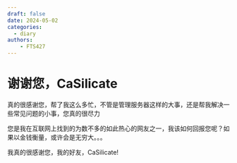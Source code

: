 ```yaml
---
draft: false
date: 2024-05-02
categories:
  - diary
authors:
    - FTS427
---
```


# 谢谢您，CaSilicate

真的很感谢您，帮了我这么多忙，不管是管理服务器这样的大事，还是帮我解决一些常见问题的小事，您真的很尽力

您是我在互联网上找到的为数不多的如此热心的网友之一，我该如何回报您呢？如果以金钱衡量，或许会是无穷大。。。

我真的很感谢您，我的好友，CaSilicate!
